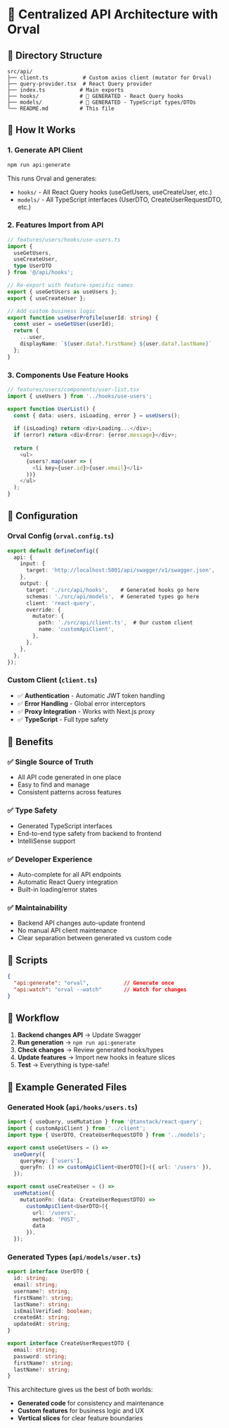 # 🚀 Centralized API Architecture with Orval

## 📁 Directory Structure

```
src/api/
├── client.ts           # Custom axios client (mutator for Orval)
├── query-provider.tsx  # React Query provider
├── index.ts           # Main exports
├── hooks/             # 🤖 GENERATED - React Query hooks
├── models/            # 🤖 GENERATED - TypeScript types/DTOs
└── README.md          # This file
```

## 🎯 How It Works

### 1. **Generate API Client**
```bash
npm run api:generate
```
This runs Orval and generates:
- `hooks/` - All React Query hooks (useGetUsers, useCreateUser, etc.)
- `models/` - All TypeScript interfaces (UserDTO, CreateUserRequestDTO, etc.)

### 2. **Features Import from API**
```typescript
// features/users/hooks/use-users.ts
import { 
  useGetUsers,
  useCreateUser,
  type UserDTO 
} from '@/api/hooks';

// Re-export with feature-specific names
export { useGetUsers as useUsers };
export { useCreateUser };

// Add custom business logic
export function useUserProfile(userId: string) {
  const user = useGetUser(userId);
  return {
    ...user,
    displayName: `${user.data?.firstName} ${user.data?.lastName}`
  };
}
```

### 3. **Components Use Feature Hooks**
```typescript
// features/users/components/user-list.tsx
import { useUsers } from '../hooks/use-users';

export function UserList() {
  const { data: users, isLoading, error } = useUsers();
  
  if (isLoading) return <div>Loading...</div>;
  if (error) return <div>Error: {error.message}</div>;
  
  return (
    <ul>
      {users?.map(user => (
        <li key={user.id}>{user.email}</li>
      ))}
    </ul>
  );
}
```

## 🔧 Configuration

### Orval Config (`orval.config.ts`)
```typescript
export default defineConfig({
  api: {
    input: {
      target: 'http://localhost:5001/api/swagger/v1/swagger.json',
    },
    output: {
      target: './src/api/hooks',    # Generated hooks go here
      schemas: './src/api/models',  # Generated types go here
      client: 'react-query',
      override: {
        mutator: {
          path: './src/api/client.ts',  # Our custom client
          name: 'customApiClient',
        },
      },
    },
  },
});
```

### Custom Client (`client.ts`)
- ✅ **Authentication** - Automatic JWT token handling
- ✅ **Error Handling** - Global error interceptors  
- ✅ **Proxy Integration** - Works with Next.js proxy
- ✅ **TypeScript** - Full type safety

## 🚀 Benefits

### ✅ **Single Source of Truth**
- All API code generated in one place
- Easy to find and manage
- Consistent patterns across features

### ✅ **Type Safety**
- Generated TypeScript interfaces
- End-to-end type safety from backend to frontend
- IntelliSense support

### ✅ **Developer Experience**
- Auto-complete for all API endpoints
- Automatic React Query integration
- Built-in loading/error states

### ✅ **Maintainability**
- Backend API changes auto-update frontend
- No manual API client maintenance
- Clear separation between generated vs custom code

## 📝 Scripts

```json
{
  "api:generate": "orval",           // Generate once
  "api:watch": "orval --watch"       // Watch for changes
}
```

## 🔄 Workflow

1. **Backend changes API** → Update Swagger
2. **Run generation** → `npm run api:generate`
3. **Check changes** → Review generated hooks/types
4. **Update features** → Import new hooks in feature slices
5. **Test** → Everything is type-safe!

## 🎯 Example Generated Files

### Generated Hook (`api/hooks/users.ts`)
```typescript
import { useQuery, useMutation } from '@tanstack/react-query';
import { customApiClient } from '../client';
import type { UserDTO, CreateUserRequestDTO } from '../models';

export const useGetUsers = () =>
  useQuery({
    queryKey: ['users'],
    queryFn: () => customApiClient<UserDTO[]>({ url: '/users' }),
  });

export const useCreateUser = () =>
  useMutation({
    mutationFn: (data: CreateUserRequestDTO) =>
      customApiClient<UserDTO>({ 
        url: '/users', 
        method: 'POST', 
        data 
      }),
  });
```

### Generated Types (`api/models/user.ts`)
```typescript
export interface UserDTO {
  id: string;
  email: string;
  username?: string;
  firstName?: string;
  lastName?: string;
  isEmailVerified: boolean;
  createdAt: string;
  updatedAt: string;
}

export interface CreateUserRequestDTO {
  email: string;
  password: string;
  firstName?: string;
  lastName?: string;
}
```

This architecture gives us the best of both worlds:
- **Generated code** for consistency and maintenance
- **Custom features** for business logic and UX
- **Vertical slices** for clear feature boundaries 